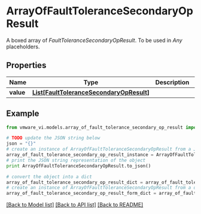 # ArrayOfFaultToleranceSecondaryOpResult

A boxed array of *FaultToleranceSecondaryOpResult*. To be used in *Any* placeholders. 

## Properties
Name | Type | Description | Notes
------------ | ------------- | ------------- | -------------
**value** | [**List[FaultToleranceSecondaryOpResult]**](FaultToleranceSecondaryOpResult.md) |  | 

## Example

```python
from vmware_vi.models.array_of_fault_tolerance_secondary_op_result import ArrayOfFaultToleranceSecondaryOpResult

# TODO update the JSON string below
json = "{}"
# create an instance of ArrayOfFaultToleranceSecondaryOpResult from a JSON string
array_of_fault_tolerance_secondary_op_result_instance = ArrayOfFaultToleranceSecondaryOpResult.from_json(json)
# print the JSON string representation of the object
print ArrayOfFaultToleranceSecondaryOpResult.to_json()

# convert the object into a dict
array_of_fault_tolerance_secondary_op_result_dict = array_of_fault_tolerance_secondary_op_result_instance.to_dict()
# create an instance of ArrayOfFaultToleranceSecondaryOpResult from a dict
array_of_fault_tolerance_secondary_op_result_form_dict = array_of_fault_tolerance_secondary_op_result.from_dict(array_of_fault_tolerance_secondary_op_result_dict)
```
[[Back to Model list]](../README.md#documentation-for-models) [[Back to API list]](../README.md#documentation-for-api-endpoints) [[Back to README]](../README.md)


